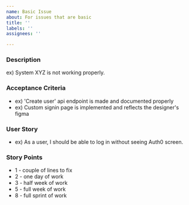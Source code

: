 ```yaml
---
name: Basic Issue
about: For issues that are basic
title: ''
labels: ''
assignees: ''

---
```


### Description
ex) System XYZ is not working properly.
### Acceptance Criteria
* ex) 'Create user' api endpoint is made and documented properly
* ex) Custom signin page is implemented and reflects the designer's figma
### User Story
* ex) As a user, I should be able to log in without seeing Auth0 screen.
### Story Points
* 1 - couple of lines to fix
* 2 - one day of work
* 3 - half week of work
* 5 - full week of work
* 8 - full sprint of work
